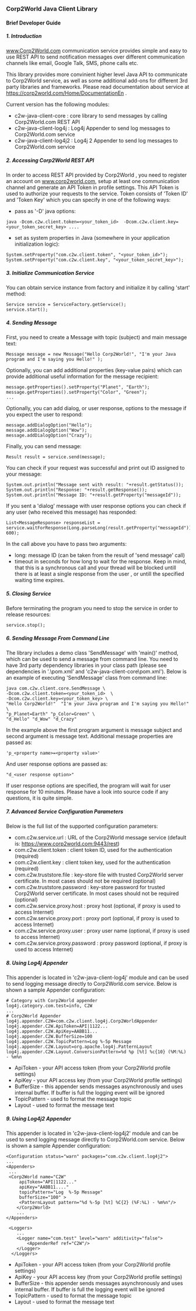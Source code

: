 ### Corp2World Java Client Library
#### Brief Developer Guide

##### 1. Introduction

www.Corp2World.com communication service provides simple and easy to use REST API to send notification messages over different communication channels like email, Google Talk, SMS, phone calls etc. 

This library provides more convinient higher level Java API to communicate to Corp2World service, as well as some additional add-ons for different 3rd party libraries and frameworks. Please read documentation about service at https://corp2world.com/Home/DocumentationEn .

Current version has the following modules:
* c2w-java-client-core : core library to send messages by calling Corp2World.com REST API
* c2w-java-client-log4j : Log4j Appender to send log messages to Corp2World.com service
* c2w-java-client-log4j2 : Log4j 2 Appender to send log messages to Corp2World.com service


##### 2. Accessing Corp2World REST API

In order to access REST API provided by Corp2World , you need to register an account on www.corp2world.com, setup at least one communication channel and generate an API Token in profile settings. This API Token is used to authorize your requests to the service. Token consists of 'Token ID' and 'Token Key' which you can specify in one of the following ways:

 * pass as '-D' java options:
 ```
 java -Dcom.c2w.client.token=<your_token_id>  -Dcom.c2w.client.key=<your_token_secret_key> ....
```

 * set as system properties in Java (somewhere in your application initialization logic):
 ```
 System.setProperty("com.c2w.client.token", "<your_token_id>");
 System.setProperty("com.c2w.client.key", "<your_token_secret_key>");
 ```

##### 3. Initialize Communication Service

You can obtain service instance from factory and initialize it by calling 'start' method:
```
Service service = ServiceFactory.getService();
service.start();
```

##### 4. Sending Message

First, you need to create a Message with topic (subject) and main message text:  
```
Message message = new Message("Hello Corp2World!", "I'm your Java program and I'm saying you Hello!" ); 
```

Optionally, you can add additional properties (key-value pairs) which can provide additional useful information for the message recipient:
```
message.getProperties().setProperty("Planet", "Earth");
message.getProperties().setProperty("Color", "Green");
...
```

Optionally, you can add dialog, or user response, options to the message if you expect the user to respond:
```
message.addDialogOption("Hello");
message.addDialogOption("Wow");
message.addDialogOption("Crazy");
```

Finally, you can send message:
```
Result result = service.send(message);
```

You can check if your request was successful and print out ID assigned to your message:
```
System.out.println("Message sent with result: "+result.getStatus());
System.out.println("Response: "+result.getResponse());
System.out.println("Message ID: "+result.getProperty("messageId"));
```

If you sent a 'dialog' message with user response options you can check if any user (who received this message) has responded:
```
List<MessageResponse> responseList = service.waitForResponse(Long.parseLong(result.getProperty("messageId")), 600);
```
In the call above you have to pass two arguments:
 - long: message ID (can be taken from the result of 'send message' call)
 - timeout in seconds for how long to wait for the response.
Keep in mind, that this is a synchronous call and your thread will be blocked untill there is at least a single response from the user , or untill the specified waiting time expires.

##### 5. Closing Service

Before terminating the program you need to stop the service in order to release resources:
```
service.stop();
```

##### 6. Sending Message From Command Line

The library includes a demo class 'SendMessage' with 'main()' method, which can be used to send a message from command line. You need to have 3rd party dependency libraries in your class path (please see dependencies in '.\pom.xml' and 'c2w-java-client-core\pom.xml'). Below is an example of executing 'SendMessage' class from command line:
```
java com.c2w.client.core.SendMessage \
-Dcom.c2w.client.token=<your_token_id>  \
-Dcom.c2w.client.key=<your_token_key> \
"Hello Corp2World!"  "I'm your Java program and I'm saying you Hello!" \
"p_Planet=Earth" "p_Color=Green" \
"d_Hello" "d_Wow" "d_Crazy"
```

In the example above the first program argument is message subject and second argument is message text.
Additional message properties are passed as:
```
'p_<property name>=<property value>'
```
 And user response options are passed as:
 ```
 "d_<user response option>"
 ```
If user response options are specified,  the program will wait for user response for 10 minutes.
Please have a look into source code if any questions, it is quite simple.

##### 7. Advanced Service Configuration Parameters

Below is the full list of the supported configuration parameters:
- com.c2w.service.url : URL of the Corp2World message service (default is: https://www.corp2world.com:9443/rest)
- com.c2w.client.token : client token ID, used for the authentication (required) 
- com.c2w.client.key : client token key, used for the authentication (required)
- com.c2w.truststore.file : key-store file with trusted Corp2World server certificate. In most cases should not be required (optional)
- com.c2w.truststore.password : key-store password for trusted Corp2World server certificate. In most cases should not be required (optional)
- com.c2w.service.proxy.host : proxy host (optional, if proxy is used to access Internet)
- com.c2w.service.proxy.port : proxy port (optional, if proxy is used to access Internet)
- com.c2w.service.proxy.user : proxy user name (optional, if proxy is used to access Internet)
- com.c2w.service.proxy.password : proxy password (optional, if proxy is used to access Internet)

##### 8. Using Log4j Appender 

This appender is located in 'c2w-java-client-log4j' module and can be used to send logging message directly to Corp2World.com service. Below is shown a sample Appender configuration:

```
# Category with Corp2World appender
log4j.category.com.test=info, C2W
...
# Corp2World Appender
log4j.appender.C2W=com.c2w.client.log4j.Corp2WorldAppender
log4j.appender.C2W.ApiToken=API|1122...
log4j.appender.C2W.ApiKey=AABB11...
log4j.appender.C2W.BufferSize=100
log4j.appender.C2W.TopicPattern=Log %-5p Message
log4j.appender.C2W.Layout=org.apache.log4j.PatternLayout
log4j.appender.C2W.Layout.ConversionPattern=%d %p [%t] %c{10} (%M:%L) - %m%n
```

* ApiToken - your API access token (from your Corp2World profile settings)
* ApiKey - your API access key (from your Corp2World profile settings)
* BufferSize - this appender sends messages asynchronously and uses internal buffer. If buffer is full the logging event will be ignored
* TopicPattern - used to format the message topic
* Layout - used to format the message text

##### 9. Using Log4j2 Appender

This appender is located in 'c2w-java-client-log4j2' module and can be used to send logging message directly to Corp2World.com service. Below is shown a sample Appender configuration:

```
<Configuration status="warn" packages="com.c2w.client.log4j2">
...
<Appenders>
 ...
 <Corp2World name="C2W"
     apiToken="API|1122..."
     apiKey="AABB11...."
     topicPattern="Log  %-5p Message"
     bufferSize="100" >
     <PatternLayout pattern="%d %-5p [%t] %C{2} (%F:%L) - %m%n"/>
    </Corp2World>
    ...
</Appenders>

 <Loggers>
    ...
    <Logger name="com.test" level="warn" additivity="false">
    	<AppenderRef ref="C2W"/>
    </Logger>
  </Loggers>

```

* ApiToken - your API access token (from your Corp2World profile settings)
* ApiKey - your API access key (from your Corp2World profile settings)
* BufferSize - this appender sends messages asynchronously and uses internal buffer. If buffer is full the logging event will be ignored
* TopicPattern - used to format the message topic
* Layout - used to format the message text
